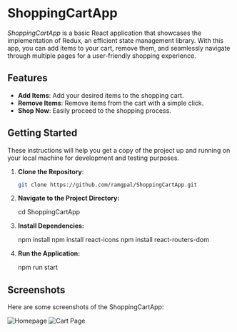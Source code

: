 # ShoppingCartApp

*ShoppingCartApp* is a basic React application that showcases the implementation of Redux, an efficient state management library. With this app, you can add items to your cart, remove them, and seamlessly navigate through multiple pages for a user-friendly shopping experience.

## Features

- **Add Items**: Add your desired items to the shopping cart.
- **Remove Items**: Remove items from the cart with a simple click.
- **Shop Now**: Easily proceed to the shopping process.

## Getting Started

These instructions will help you get a copy of the project up and running on your local machine for development and testing purposes.

1. **Clone the Repository**:

   ```bash
   git clone https://github.com/ramgpal/ShoppingCartApp.git

2. **Navigate to the Project Directory:**
     
     cd ShoppingCartApp

3. **Install Dependencies:**
    
    npm install
    npm install react-icons
    npm install react-routers-dom

4. **Run the Application:**
    
    npm run start

## Screenshots

Here are some screenshots of the ShoppingCartApp:

![Homepage](Home.png)
![Cart Page](cart.png)

